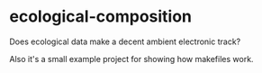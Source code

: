 # ecological-composition

Does ecological data make a decent ambient electronic track?

Also it's a small example project for showing how makefiles work.
